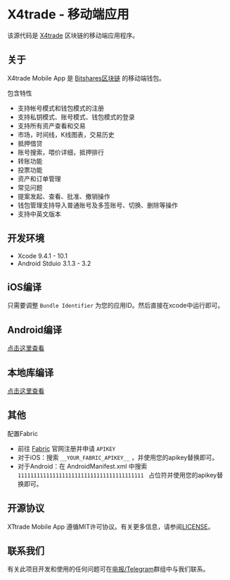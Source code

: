 # X4trade - 移动端应用

该源代码是 [X4trade](https://how.bitshares.works/en/master/technology/what_bitshares.html) 区块链的移动端应用程序。

## 关于
X4trade Mobile App 是 [Bitshares区块链](https://github.com/bitshares/bitshares-core) 的移动端钱包。

包含特性

* 支持帐号模式和钱包模式的注册
* 支持私钥模式、账号模式、钱包模式的登录
* 支持所有资产查看和交易
* 市场，时间线，K线图表，交易历史
* 抵押借贷
* 账号搜索，喂价详细，抵押排行
* 转账功能
* 投票功能
* 资产和订单管理
* 常见问题
* 提案发起、查看、批准、撤销操作
* 钱包管理支持导入普通账号及多签账号、切换、删除等操作
* 支持中英文版本

## 开发环境
* Xcode 9.4.1 - 10.1
* Android Stduio 3.1.3 - 3.2

## iOS编译
只需要调整 `Bundle Identifier` 为您的应用ID。然后直接在xcode中运行即可。

## Android编译
[点击这里查看](android_compile.md)

## 本地库编译
[点击这里查看](native_lib_compile_zh.md)

## 其他
配置Fabric

* 前往 [Fabric](https://get.fabric.io) 官网注册并申请 `APIKEY`
* 对于iOS：搜索 `__YOUR_FABRIC_APIKEY__` ，并使用您的apikey替换即可。
* 对于Android：在 AndroidManifest.xml 中搜索 `1111111111111111111111111111111111111111 ` 占位符并使用您的apikey替换即可。

## 开源协议
XTtrade Mobile App 遵循MIT许可协议。有关更多信息，请参阅[LICENSE](https://github.com/btspp/bitshares-mobile-app/blob/master/LICENSE)。

## 联系我们
有关此项目开发和使用的任何问题可在[电报/Telegram](https://t.me/btsplusplus)群组中与我们联系。
